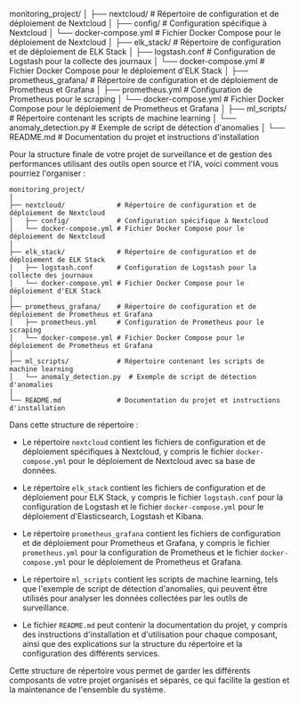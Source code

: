 monitoring_project/
│
├── nextcloud/ # Répertoire de configuration et de déploiement de Nextcloud
│ ├── config/ # Configuration spécifique à Nextcloud
│ └── docker-compose.yml # Fichier Docker Compose pour le déploiement de Nextcloud
│
├── elk_stack/ # Répertoire de configuration et de déploiement de ELK Stack
│ ├── logstash.conf # Configuration de Logstash pour la collecte des journaux
│ └── docker-compose.yml # Fichier Docker Compose pour le déploiement d'ELK Stack
│
├── prometheus_grafana/ # Répertoire de configuration et de déploiement de Prometheus et Grafana
│ ├── prometheus.yml # Configuration de Prometheus pour le scraping
│ └── docker-compose.yml # Fichier Docker Compose pour le déploiement de Prometheus et Grafana
│
├── ml_scripts/ # Répertoire contenant les scripts de machine learning
│ └── anomaly_detection.py # Exemple de script de détection d'anomalies
│
└── README.md # Documentation du projet et instructions d'installation

Pour la structure finale de votre projet de surveillance et de gestion des performances utilisant des outils open source et l'IA, voici comment vous pourriez l'organiser :

```
monitoring_project/
│
├── nextcloud/             # Répertoire de configuration et de déploiement de Nextcloud
│   ├── config/            # Configuration spécifique à Nextcloud
│   └── docker-compose.yml # Fichier Docker Compose pour le déploiement de Nextcloud
│
├── elk_stack/             # Répertoire de configuration et de déploiement de ELK Stack
│   ├── logstash.conf      # Configuration de Logstash pour la collecte des journaux
│   └── docker-compose.yml # Fichier Docker Compose pour le déploiement d'ELK Stack
│
├── prometheus_grafana/    # Répertoire de configuration et de déploiement de Prometheus et Grafana
│   ├── prometheus.yml     # Configuration de Prometheus pour le scraping
│   └── docker-compose.yml # Fichier Docker Compose pour le déploiement de Prometheus et Grafana
│
├── ml_scripts/            # Répertoire contenant les scripts de machine learning
│   └── anomaly_detection.py  # Exemple de script de détection d'anomalies
│
└── README.md              # Documentation du projet et instructions d'installation
```

Dans cette structure de répertoire :

- Le répertoire `nextcloud` contient les fichiers de configuration et de déploiement spécifiques à Nextcloud, y compris le fichier `docker-compose.yml` pour le déploiement de Nextcloud avec sa base de données.

- Le répertoire `elk_stack` contient les fichiers de configuration et de déploiement pour ELK Stack, y compris le fichier `logstash.conf` pour la configuration de Logstash et le fichier `docker-compose.yml` pour le déploiement d'Elasticsearch, Logstash et Kibana.

- Le répertoire `prometheus_grafana` contient les fichiers de configuration et de déploiement pour Prometheus et Grafana, y compris le fichier `prometheus.yml` pour la configuration de Prometheus et le fichier `docker-compose.yml` pour le déploiement de Prometheus et Grafana.

- Le répertoire `ml_scripts` contient les scripts de machine learning, tels que l'exemple de script de détection d'anomalies, qui peuvent être utilisés pour analyser les données collectées par les outils de surveillance.

- Le fichier `README.md` peut contenir la documentation du projet, y compris des instructions d'installation et d'utilisation pour chaque composant, ainsi que des explications sur la structure du répertoire et la configuration des différents services.

Cette structure de répertoire vous permet de garder les différents composants de votre projet organisés et séparés, ce qui facilite la gestion et la maintenance de l'ensemble du système.
